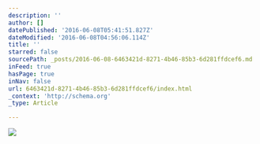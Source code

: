 ```yaml
---
description: ''
author: []
datePublished: '2016-06-08T05:41:51.827Z'
dateModified: '2016-06-08T04:56:06.114Z'
title: ''
starred: false
sourcePath: _posts/2016-06-08-6463421d-8271-4b46-85b3-6d281ffdcef6.md
inFeed: true
hasPage: true
inNav: false
url: 6463421d-8271-4b46-85b3-6d281ffdcef6/index.html
_context: 'http://schema.org'
_type: Article

---
```

![](https://the-grid-user-content.s3-us-west-2.amazonaws.com/22052d04-f7ba-472c-9d9d-a43a0fa4dbeb.jpg)